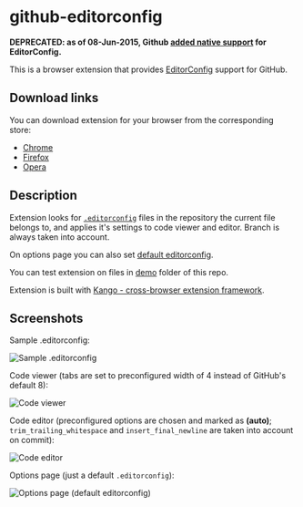 github-editorconfig
===================

**DEPRECATED: as of 08-Jun-2015, Github [added native support](https://github.com/editorconfig/editorconfig.github.com/pull/48) for EditorConfig.**

This is a browser extension that provides [EditorConfig](http://editorconfig.org/) support for GitHub.

Download links
--------------

You can download extension for your browser from the corresponding store:

* [Chrome](https://chrome.google.com/webstore/detail/github-editorconfig/bppnolhdpdfmmpeefopdbpmabdpoefjh)
* [Firefox](https://github.com/RReverser/github-editorconfig/releases/download/1.1.0/githubeditorconfig_1.1.0.xpi)
* [Opera](https://addons.opera.com/extensions/details/github-editorconfig/)

Description
-----------

Extension looks for [`.editorconfig`](http://editorconfig.org/#example-file) files in the repository the current file belongs to, and applies it's settings to code viewer and editor. Branch is always taken into account.

On options page you can also set [default editorconfig](src/common/res/default.editorconfig).

You can test extension on files in [demo](demo) folder of this repo.

Extension is built with [Kango - cross-browser extension framework](http://kangoextensions.com/).

Screenshots
-----------

Sample .editorconfig:

![Sample .editorconfig](https://cloud.githubusercontent.com/assets/557590/4751070/01e62090-5a9a-11e4-96e8-85d0d1e3c79e.png)

Code viewer (tabs are set to preconfigured width of 4 instead of GitHub's default 8):

![Code viewer](https://cloud.githubusercontent.com/assets/557590/4751072/01e6e6e2-5a9a-11e4-862d-53b65d109958.png)

Code editor (preconfigured options are chosen and marked as **(auto)**; `trim_trailing_whitespace` and `insert_final_newline` are taken into account on commit):

![Code editor](https://cloud.githubusercontent.com/assets/557590/4751069/01e2c918-5a9a-11e4-83fe-be49db527d28.png)

Options page (just a default `.editorconfig`):

![Options page (default editorconfig)](https://cloud.githubusercontent.com/assets/557590/4751071/01e66b9a-5a9a-11e4-91f3-36800fbc8466.png)
